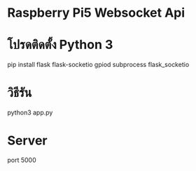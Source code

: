 # Raspberry Pi5 Websocket Api

# โปรดติดตั้ง Python 3
pip install flask flask-socketio gpiod subprocess flask_socketio

# วิธีรัน
python3 app.py

# Server
port 5000
